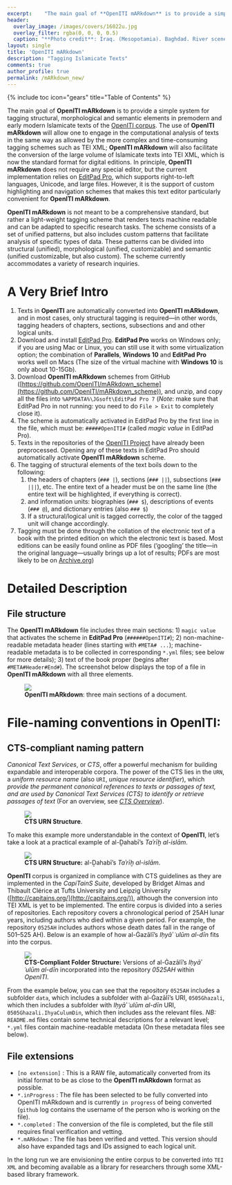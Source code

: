 ```yaml
---
excerpt:	"The main goal of **OpenITI mARkdown** is to provide a simple system for tagging structural, morphological and semantic elements in premodern and early modern Islamicate texts that are being prepared within the framework of the [OpenITI Project](https://github.com/OpenITI). The use of **OpenITI mARkdown** will allow one to engage in the computational analysis of texts in the same way as more complex and time-consuming tagging schemes (like TEI XML)."
header:
  overlay_image: /images/covers/16022u.jpg
  overlay_filter: rgba(0, 0, 0, 0.5)
  caption: "**Photo credit**: Iraq. (Mesopotamia). Baghdad. River scenes on the Tigris. Tigris river scene showing the Serai and large river boats. *Library of Congress*, [*LC-DIG-matpc-16022*](http://hdl.loc.gov/loc.pnp/matpc.16022)"
layout: single
title: 'OpenITI mARkdown'
description: "Tagging Islamicate Texts"
comments: true
author_profile: true
permalink: /mARkdown_new/
---
```


{% include toc icon="gears" title="Table of Contents" %}

The main goal of **OpenITI mARkdown** is to provide a simple system for tagging structural, morphological and semantic elements in premodern and early modern Islamicate texts of the [OpenITI corpus](https://github.com/OpenITI). The use of **OpenITI mARkdown** will allow one to engage in the computational analysis of texts in the same way as allowed by the more complex and time-consuming tagging schemes such as TEI XML; **OpenITI mARkdown** will also facilitate the conversion of the large volume of Islamicate texts into TEI XML, which is now the standard format for digital editions. In principle, **OpenITI mARkdown** does not require any special editor, but the current implementation relies on [EditPad Pro](https://www.editpadpro.com/), which supports right-to-left languages, Unicode, and large files. However, it is the support of custom highlighting and navigation schemes that makes this text editor particularly convenient for **OpenITI mARkdown**.

**OpenITI mARkdown** is not meant to be a comprehensive standard, but rather a light-weight tagging scheme that renders texts machine readable and can be adapted to specific research tasks. The scheme consists of a set of unified patterns, but also includes custom patterns that facilitate analysis of specific types of data. These patterns can be divided into structural (unified), morphological (unified, customizable) and semantic (unified customizable, but also custom). The scheme currently accommodates a variety of research inquiries. 

# A Very Brief Intro

1. Texts in **OpenITI** are automatically converted into **OpenITI mARkdown**, and in most cases, only structural tagging is required—in other words, tagging headers of chapters, sections,  subsections and and other logical units. 
1. Download and install [EditPad Pro](http://www.editpadpro.com/). **EditPad Pro** works on Windows only; if you are using Mac or Linux, you can still use it with some virtualization option; the combination of **Parallels**, **Windows 10** and **EditPad Pro** works well on Macs (The size of the virtual machine with **Windows 10** is only about 10-15Gb).
1. Download **OpenITI mARkdown** schemes from GitHub ([https://github.com/OpenITI/mARkdown_scheme](https://github.com/OpenITI/mARkdown_scheme)), and unzip, and copy all the files into `%APPDATA%\JGsoft\EditPad Pro 7` (*Note*: make sure that EditPad Pro in not running: you need to do `File > Exit` to completely close it).
1. The scheme is automatically activated in EditPad Pro by the first line in the file, which must be: `#####OpenITI#` (called *magic value* in EditPad Pro).
1. Texts in the repositories of the [OpenITI Project](https://github.com/OpenITI) have already been preprocessed. Opening any of these texts in EditPad Pro should automatically activate **OpenITI mARkdown** scheme.
1. The tagging of structural elements of the text boils down to the following:
	1. the headers of chapters (`### |`), sections (`### ||`), subsections (`### |||`), etc. The entire text of a header must be on the same line (the entire text will be highlighted, if everything is correct).
	2. and information units: biographies (`### $`), descriptions of events (`### @`), and dictionary entries (also `### $`)
	3. If a structural/logical unit is tagged correctly, the color of the tagged unit will change accordingly.
1. Tagging must be done through the collation of the electronic text of a book with the printed edition on which the electronic text is based. Most editions can be easily found online as PDF files (‘googling’ the title—in the original language—usually brings up a lot of results; PDFs are most likely to be on [Archive.org](https://archive.org/))

# Detailed Description

## File structure

The **OpenITI mARkdown** file includes three main sections: 1) `magic value` that activates the scheme in **EditPad Pro** (`######OpenITI#`); 2) non-machine-readable metadata header (lines starting with `#META# ...`); machine-readable metadata is to be collected in corresponding `*.yml` files; see below for more details); 3) text of the book proper (begins after `#META#Header#End#`). The screenshot below displays the top of a file in **OpenITI mARkdown** with all three elements.

<figure class="fit">
	<a href="{{ site.url }}/images/mARkdown/mARkdown01.png" title="">
	<img src="{{ site.url }}/images/mARkdown/mARkdown01.png">
	</a>
	<figcaption>
		<b>OpenITI mARkdown</b>: three main sections of a document.
	</figcaption>
</figure>

# File-naming conventions in **OpenITI**:

## CTS-compliant naming pattern

*Canonical Text Services*, or *CTS*, offer a powerful mechanism for building expandable and interoperable corpora. The power of the CTS lies in the `URN`, a *uniform resource name* (also `URI`, *unique resource identifier*), which *provide the permanent canonical references to texts or passages of text, and are used by Canonical Text Services (CTS) to identify or retrieve passages of text* (For an overview, see [*CTS Overview*](http://www.homermultitext.org/hmt-doc/cite/texts/ctsoverview.html)).

<figure class="fit">
	<a href="{{ site.url }}/images/mARkdown/mARkdown00a.png" title="">
	<img src="{{ site.url }}/images/mARkdown/mARkdown00a.png">
	</a>
	<figcaption>
		<b>CTS URN Structure</b>.
	</figcaption>
</figure>

To make this example more understandable in the context of **OpenITI**, let’s take a look at a practical example of al-Ḏahabī’s *Taʾrīḫ al-islām*. 

<figure class="fit">
	<a href="{{ site.url }}/images/mARkdown/mARkdown00b.png" title="">
	<img src="{{ site.url }}/images/mARkdown/mARkdown00b.png">
	</a>
	<figcaption>
		<b>CTS URN Structure:</b> al-Ḏahabī’s <i>Taʾrīḫ al-islām</i>.
	</figcaption>
</figure>

**OpenITI** corpus is organized in compliance with CTS guidelines as they are implemented in the *CapiTainS Suite*, developed by Bridget Almas and Thibault Clérice at Tufts University and Leipzig University ([http://capitains.org/](http://capitains.org/)), although the conversion into TEI XML is yet to be implemented. The entire corpus is divided into a series of repositories. Each repository covers a chronological period of 25AH lunar years, including authors who died within a given period. For example, the repository `0525AH` includes authors whose death dates fall in the range of 501–525 AH). Below is an example of how al-Ġazālī’s *Iḥyāʾ ʿulūm al-dīn* fits into the corpus.

<figure class="fit">
	<a href="{{ site.url }}/images/mARkdown/mARkdown00c.png" title="">
	<img src="{{ site.url }}/images/mARkdown/mARkdown00c.png">
	</a>
	<figcaption>
		<b>CTS-Compliant Folder Structure:</b> Versions of al-Ġazālī’s <i>Iḥyāʾ ʿulūm al-dīn</i> incorporated into the repository <i>0525AH</i> within <i>OpenITI</i>.
	</figcaption>
</figure>

From the example below, you can see that the repository `0525AH` includes a subfolder `data`, which includes a subfolder with al-Ġazālī’s URI, `0505Ghazali`, which then includes a subfolder with *Iḥyāʾ ʿulūm al-dīn* URI, `0505Ghazali.IhyaCulumDin`, which then includes ass the relevant files. *NB:* `README.md` files contain some technical descriptions for a relevant level; `*.yml` files contain machine-readable metadata (On these metadata files see below).



## File extensions

* `[no extension]` : This is a RAW file, automatically converted from its initial format to be as close to the **OpenITI mARkdown** format as possible.
* `*.inProgress` :  The file has been selected to be fully converted into OpenITI mARkdown and is currently `in progress` of being converted (`github` log contains the username of the person who is working on the file).
* `*.completed` : The conversion of the file is completed, but the file still requires final verification and vetting.
* `*.mARkdown` : The file has been verified and vetted. This version should also have expanded tags and IDs assigned to each logical unit.

In the long run we are envisioning the entire corpus to be converted into `TEI XML` and becoming available as a library for researchers through some XML-based library framework.